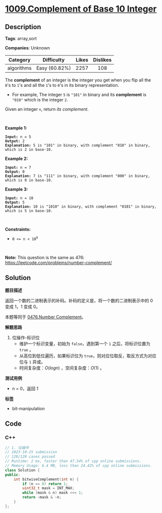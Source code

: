 # [1009.Complement of Base 10 Integer](https://leetcode.com/problems/complement-of-base-10-integer/description/)

## Description

**Tags**: array,sort

**Companies**: Unknown

|  Category  |  Difficulty   | Likes | Dislikes |
| :--------: | :-----------: | :---: | :------: |
| algorithms | Easy (60.82%) | 2257  |   108    |

<p>The <strong>complement</strong> of an integer is the integer you get when you flip all the <code>0</code>&#39;s to <code>1</code>&#39;s and all the <code>1</code>&#39;s to <code>0</code>&#39;s in its binary representation.</p>
<ul>
  <li>For example, The integer <code>5</code> is <code>&quot;101&quot;</code> in binary and its <strong>complement</strong> is <code>&quot;010&quot;</code> which is the integer <code>2</code>.</li>
</ul>
<p>Given an integer <code>n</code>, return <em>its complement</em>.</p>
<p>&nbsp;</p>
<p><strong class="example">Example 1:</strong></p>
<pre><code><strong>Input:</strong> n = 5
<strong>Output:</strong> 2
<strong>Explanation:</strong> 5 is &quot;101&quot; in binary, with complement &quot;010&quot; in binary, which is 2 in base-10.</code></pre>
<p><strong class="example">Example 2:</strong></p>
<pre><code><strong>Input:</strong> n = 7
<strong>Output:</strong> 0
<strong>Explanation:</strong> 7 is &quot;111&quot; in binary, with complement &quot;000&quot; in binary, which is 0 in base-10.</code></pre>
<p><strong class="example">Example 3:</strong></p>
<pre><code><strong>Input:</strong> n = 10
<strong>Output:</strong> 5
<strong>Explanation:</strong> 10 is &quot;1010&quot; in binary, with complement &quot;0101&quot; in binary, which is 5 in base-10.</code></pre>
<p>&nbsp;</p>
<p><strong>Constraints:</strong></p>
<ul>
  <li><code>0 &lt;= n &lt; 10<sup>9</sup></code></li>
</ul>
<p>&nbsp;</p>
<p><strong>Note:</strong> This question is the same as 476: <a href="https://leetcode.com/problems/number-complement/" target="_blank">https://leetcode.com/problems/number-complement/</a></p>

## Solution

**题目描述**

返回一个数的二进制表示的补码。补码的定义是，将一个数的二进制表示中的 0 变成 1，1 变成 0。

本题等同于 [0476.Number Complement](0476.number-complement.md)。

**解题思路**

1. 位操作-标识位
   - 维护一个标识变量，初始为 `false`，遇到第一个 `1` 之后，将标识位置为 `true` 。
   - 从高位到低位遍历，如果标识位为 `true`，则对应位取反，取反方式为对应位与 `1` 异或。
   - 时间复杂度：$O(logn)$ ，空间复杂度：$O(1)$ 。

**测试用例**

- n = 0，返回 1

**标签**

- bit-manipulation

<!-- code start -->
## Code

### C++

```cpp
// 1. 位操作
// 2023-10-25 submission
// 128/128 cases passed
// Runtime: 2 ms, faster than 47.54% of cpp online submissions.
// Memory Usage: 6.4 MB, less than 24.42% of cpp online submissions.
class Solution {
public:
    int bitwiseComplement(int n) {
        if (n == 0) return 1;
        uint32_t mask = INT_MAX;
        while (mask & n) mask <<= 1;
        return ~mask & ~n;
    }
};
```

<!-- code end -->
